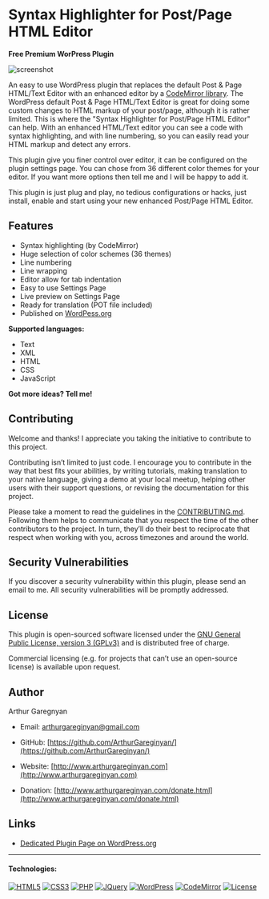 # Syntax Highlighter for Post/Page HTML Editor

**Free Premium WorPress Plugin**

![screenshot](https://github.com/ArthurGareginyan/syntax-highlighter-for-postpage-html-editor/blob/master/assets/banner-772x250.png)

An easy to use WordPress plugin that replaces the default Post & Page HTML/Text Editor with an enhanced editor by a [CodeMirror library](https://codemirror.net/). The WordPress default Post & Page HTML/Text Editor is great for doing some custom changes to HTML markup of your post/page, although it is rather limited. This is where the "Syntax Highlighter for Post/Page HTML Editor" can help. With an enhanced HTML/Text editor you can see a code with syntax highlighting, and with line numbering, so you can easily read your HTML markup and detect any errors.

This plugin give you finer control over editor, it can be configured on the plugin settings page. You can chose from 36 different color themes for your editor. If you want more options then tell me and I will be happy to add it.

This plugin is just plug and play, no tedious configurations or hacks, just install, enable and start using your new enhanced Post/Page HTML Editor.


## Features

* Syntax highlighting (by CodeMirror)
* Huge selection of color schemes (36 themes)
* Line numbering
* Line wrapping
* Editor allow for tab indentation
* Easy to use Settings Page
* Live preview on Settings Page
* Ready for translation (POT file included)
* Published on [WordPess.org](http://wordpess.org/)

**Supported languages:**

* Text
* XML
* HTML
* CSS
* JavaScript

**Got more ideas? Tell me!**


## Contributing

Welcome and thanks! I appreciate you taking the initiative to contribute to this project.

Contributing isn’t limited to just code. I encourage you to contribute in the way that best fits your abilities, by writing tutorials, making translation to your native language, giving a demo at your local meetup, helping other users with their support questions, or revising  the documentation for this project.

Please take a moment to read the guidelines in the [CONTRIBUTING.md](https://github.com/ArthurGareginyan/syntax-highlighter-for-postpage-html-editor/blob/master/CONTRIBUTING.md). Following them helps to communicate that you respect the time of the other contributors to the project. In turn, they’ll do their best to reciprocate that respect when working with you, across timezones and around the world.


## Security Vulnerabilities

If you discover a security vulnerability within this plugin, please send an email to me. All security vulnerabilities will be promptly addressed.


## License

This plugin is open-sourced software licensed under the [GNU General Public License, version 3 (GPLv3)](http://www.gnu.org/licenses/gpl-3.0.html) and is distributed free of charge.

Commercial licensing (e.g. for projects that can’t use an open-source license) is available upon request.


## Author

Arthur Garegnyan

* Email: arthurgareginyan@gmail.com

* GitHub: [https://github.com/ArthurGareginyan/](https://github.com/ArthurGareginyan/)

* Website: [http://www.arthurgareginyan.com](http://www.arthurgareginyan.com)

* Donation: [http://www.arthurgareginyan.com/donate.html](http://www.arthurgareginyan.com/donate.html)


## Links

* [Dedicated Plugin Page on WordPress.org](https://wordpress.org/plugins/syntax-highlighter-for-postpage-html-editor/)


---
#### Technologies:

[![HTML5](https://cdn4.iconfinder.com/data/icons/flat-brand-logo-2/512/html5-64.png)]()
[![CSS3](https://cdn4.iconfinder.com/data/icons/flat-brand-logo-2/512/css3-64.png)]()
[![PHP](http://php.net/images/logos/php-med-trans-light.gif)]()
[![JQuery](http://mycyberuniverse.com/public-files/temp/jQurery.png)]()
[![WordPress](https://cdn2.iconfinder.com/data/icons/publicons/64/wordpress-64.png)](https://wordpress.org)
[![CodeMirror](http://mycyberuniverse.com/public-files/temp/codemirror.png)]()
[![License](http://www.gnu.org/graphics/gplv3-127x51.png)](http://www.gnu.org/licenses/gpl-3.0.html)
